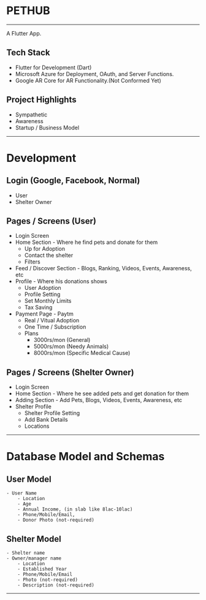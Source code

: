 # PETHUB

______________________________________________

A Flutter App.

## Tech Stack

- Flutter for Development (Dart)
- Microsoft Azure for Deployment, OAuth, and Server Functions.
- Google AR Core for AR Functionality.(Not Conformed Yet)

## Project Highlights

- Sympathetic
- Awareness
- Startup / Business Model

______________________________________________

# Development

## Login (Google, Facebook, Normal)

- User
- Shelter Owner

## Pages / Screens (User)

- Login Screen
- Home Section - Where he find pets and donate for them 
	- Up for Adoption
	- Contact the shelter
	- Filters
- Feed / Discover Section - Blogs, Ranking, Videos, Events, Awareness, etc
- Profile - Where his donations shows
	- User Adoption
	- Profile Setting
	- Set Monthly Limits
	- Tax Saving
- Payment Page - Paytm
	- Real / Vitual Adoption
	- One Time / Subscription
	- Plans 
		- 3000rs/mon (General)
		- 5000rs/mon (Needy Animals)
		- 8000rs/mon (Specific Medical Cause)

## Pages / Screens (Shelter Owner)

- Login Screen
- Home Section - Where he see added pets and get donation for them
- Adding Section - Add Pets, Blogs, Videos, Events, Awareness, etc
- Shelter Profile
	- Shelter Profile Setting
	- Add Bank Details
	- Locations

______________________________________________

# Database Model and Schemas

## User Model

	- User Name
    	- Location
    	- Age
    	- Annual Income, (in slab like 8lac-10lac)
    	- Phone/Mobile/Email,
    	- Donor Photo (not-required)

## Shelter Model
	
	- Shelter name
	- Owner/manager name
    	- Location
    	- Established Year
    	- Phone/Mobile/Email
    	- Photo (not-required)
    	- Description (not-required)

______________________________________________
